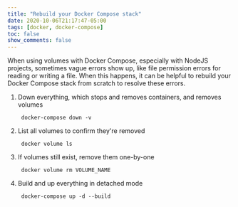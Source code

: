 ```yaml
---
title: "Rebuild your Docker Compose stack"
date: 2020-10-06T21:17:47-05:00
tags: [docker, docker-compose]
toc: false
show_comments: false
---
```


When using volumes with Docker Compose, especially with NodeJS projects, sometimes vague errors show up, like file permission errors for reading or writing a file. When this happens, it can be helpful to rebuild your Docker Compose stack from scratch to resolve these errors.

1. Down everything, which stops and removes containers, and removes volumes

        docker-compose down -v

1. List all volumes to confirm they're removed

        docker volume ls

1. If volumes still exist, remove them one-by-one

        docker volume rm VOLUME_NAME

1. Build and up everything in detached mode

        docker-compose up -d --build
